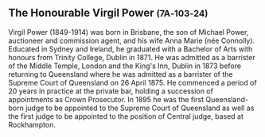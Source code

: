 ## The Honourable Virgil Power <small>(7A‑103‑24)</small>

Virgil Power (1849-1914) was born in Brisbane, the son of Michael Power, auctioneer and commission agent, and his wife Anna Marie (née Connolly).  Educated in Sydney and Ireland, he graduated with a Bachelor of Arts with honours from Trinity College, Dublin in 1871. He was admitted as a barrister of the Middle Temple, London and the King's Inn, Dublin in 1873 before returning to Queensland where he was admitted as a barrister of the Supreme Court of Queensland on 26 April 1875. He commenced a period of 20 years in practice at the private bar, holding a succession of appointments as Crown Prosecutor.  In 1895 he was the first Queensland-born judge to be appointed to the Supreme Court of Queensland as well as the first judge to be appointed to the position of Central judge, based at Rockhampton.
